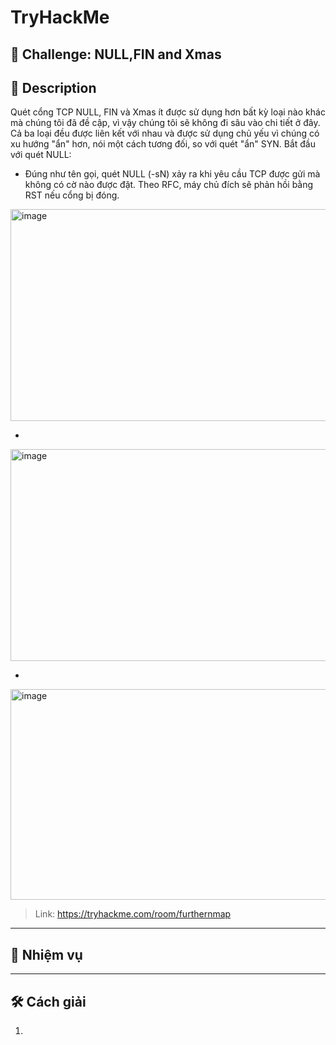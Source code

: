 
# TryHackMe

## 🧩 Challenge: NULL,FIN and Xmas

## 📝 Description
Quét cổng TCP NULL, FIN và Xmas ít được sử dụng hơn bất kỳ loại nào khác mà chúng tôi đã đề cập, vì vậy chúng tôi sẽ không đi sâu vào chi tiết ở đây. Cả ba loại đều được liên kết với nhau và được sử dụng chủ yếu vì chúng có xu hướng "ẩn" hơn, nói một cách tương đối, so với quét "ẩn" SYN. Bắt đầu với quét NULL:

- Đúng như tên gọi, quét NULL (-sN) xảy ra khi yêu cầu TCP được gửi mà không có cờ nào được đặt. Theo RFC, máy chủ đích sẽ phản hồi bằng RST nếu cổng bị đóng.

<img width="1020" height="339" alt="image" src="https://github.com/user-attachments/assets/fbc546f7-f9ec-49e7-8cb7-f84f380e38e3" />

-

<img width="1017" height="339" alt="image" src="https://github.com/user-attachments/assets/92af2ef7-4ea3-48ae-a10e-2da35fb9747b" />

-

<img width="1130" height="337" alt="image" src="https://github.com/user-attachments/assets/b3f79f33-51ed-4e14-9dd7-052779d4cfe1" />



> Link: https://tryhackme.com/room/furthernmap

---

## 🧠 Nhiệm vụ
---


## 🛠️ Cách giải

1. 


